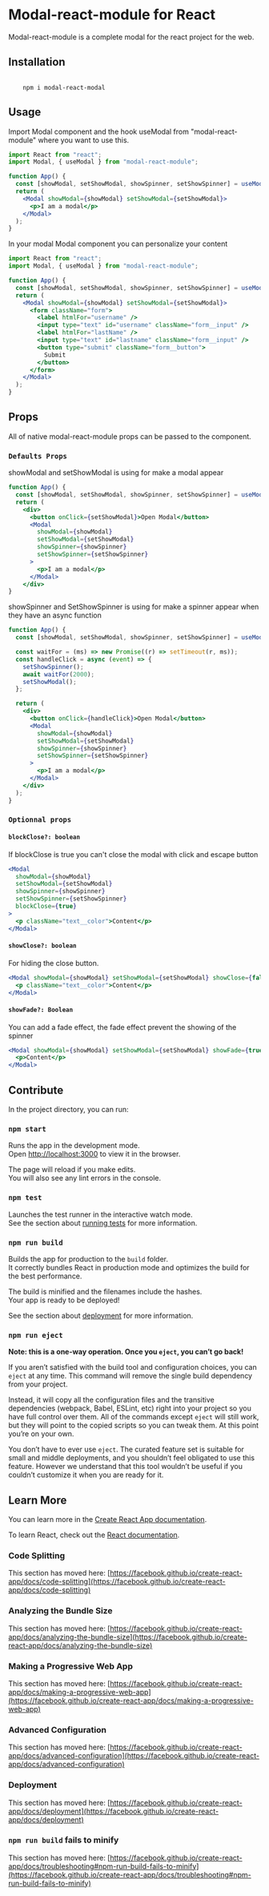 # Modal-react-module for React

Modal-react-module is a complete modal for the react project for the web.

## Installation

```

    npm i modal-react-modal

```

## Usage

Import Modal component and the hook useModal from "modal-react-module" where you want to use this.

```jsx
import React from "react";
import Modal, { useModal } from "modal-react-module";

function App() {
  const [showModal, setShowModal, showSpinner, setShowSpinner] = useModal();
  return (
    <Modal showModal={showModal} setShowModal={setShowModal}>
      <p>I am a modal</p>
    </Modal>
  );
}
```

In your modal Modal component you can personalize your content

```jsx
import React from "react";
import Modal, { useModal } from "modal-react-module";

function App() {
  const [showModal, setShowModal, showSpinner, setShowSpinner] = useModal();
  return (
    <Modal showModal={showModal} setShowModal={setShowModal}>
      <form className="form">
        <label htmlFor="username" />
        <input type="text" id="username" className="form__input" />
        <label htmlFor="lastName" />
        <input type="text" id="lastname" className="form__input" />
        <button type="submit" className="form__button">
          Submit
        </button>
      </form>
    </Modal>
  );
}
```

## Props

All of native modal-react-module props can be passed to the component.

### `Defaults Props`

showModal and setShowModal is using for make a modal appear

```jsx
function App() {
  const [showModal, setShowModal, showSpinner, setShowSpinner] = useModal();
  return (
    <div>
      <button onClick={setShowModal}>Open Modal</button>
      <Modal
        showModal={showModal}
        setShowModal={setShowModal}
        showSpinner={showSpinner}
        setShowSpinner={setShowSpinner}
      >
        <p>I am a modal</p>
      </Modal>
    </div>
}
```

showSpinner and SetShowSpinner is using for make a spinner appear when they have an async function

```jsx
function App() {
  const [showModal, setShowModal, showSpinner, setShowSpinner] = useModal();

  const waitFor = (ms) => new Promise((r) => setTimeout(r, ms));
  const handleClick = async (event) => {
    setShowSpinner();
    await waitFor(2000);
    setShowModal();
  };

  return (
    <div>
      <button onClick={handleClick}>Open Modal</button>
      <Modal
        showModal={showModal}
        setShowModal={setShowModal}
        showSpinner={showSpinner}
        setShowSpinner={setShowSpinner}
      >
        <p>I am a modal</p>
      </Modal>
    </div>
  );
}
```

### `Optionnal props`

#### `blockClose?: boolean`

If blockClose is true you can't close the modal with click and escape button

```jsx
<Modal
  showModal={showModal}
  setShowModal={setShowModal}
  showSpinner={showSpinner}
  setShowSpinner={setShowSpinner}
  blockClose={true}
>
  <p className="text__color">Content</p>
</Modal>
```

#### `showClose?: boolean`

For hiding the close button.

```jsx
<Modal showModal={showModal} setShowModal={setShowModal} showClose={false}>
  <p className="text__color">Content</p>
</Modal>
```

#### `showFade?: Boolean`

You can add a fade effect, the fade effect prevent the showing of the spinner

```jsx
<Modal showModal={showModal} setShowModal={setShowModal} showFade={true}>
  <p>Content</p>
</Modal>
```

## Contribute

In the project directory, you can run:

### `npm start`

Runs the app in the development mode.\
Open [http://localhost:3000](http://localhost:3000) to view it in the browser.

The page will reload if you make edits.\
You will also see any lint errors in the console.

### `npm test`

Launches the test runner in the interactive watch mode.\
See the section about [running tests](https://facebook.github.io/create-react-app/docs/running-tests) for more information.

### `npm run build`

Builds the app for production to the `build` folder.\
It correctly bundles React in production mode and optimizes the build for the best performance.

The build is minified and the filenames include the hashes.\
Your app is ready to be deployed!

See the section about [deployment](https://facebook.github.io/create-react-app/docs/deployment) for more information.

### `npm run eject`

**Note: this is a one-way operation. Once you `eject`, you can’t go back!**

If you aren’t satisfied with the build tool and configuration choices, you can `eject` at any time. This command will remove the single build dependency from your project.

Instead, it will copy all the configuration files and the transitive dependencies (webpack, Babel, ESLint, etc) right into your project so you have full control over them. All of the commands except `eject` will still work, but they will point to the copied scripts so you can tweak them. At this point you’re on your own.

You don’t have to ever use `eject`. The curated feature set is suitable for small and middle deployments, and you shouldn’t feel obligated to use this feature. However we understand that this tool wouldn’t be useful if you couldn’t customize it when you are ready for it.

## Learn More

You can learn more in the [Create React App documentation](https://facebook.github.io/create-react-app/docs/getting-started).

To learn React, check out the [React documentation](https://reactjs.org/).

### Code Splitting

This section has moved here: [https://facebook.github.io/create-react-app/docs/code-splitting](https://facebook.github.io/create-react-app/docs/code-splitting)

### Analyzing the Bundle Size

This section has moved here: [https://facebook.github.io/create-react-app/docs/analyzing-the-bundle-size](https://facebook.github.io/create-react-app/docs/analyzing-the-bundle-size)

### Making a Progressive Web App

This section has moved here: [https://facebook.github.io/create-react-app/docs/making-a-progressive-web-app](https://facebook.github.io/create-react-app/docs/making-a-progressive-web-app)

### Advanced Configuration

This section has moved here: [https://facebook.github.io/create-react-app/docs/advanced-configuration](https://facebook.github.io/create-react-app/docs/advanced-configuration)

### Deployment

This section has moved here: [https://facebook.github.io/create-react-app/docs/deployment](https://facebook.github.io/create-react-app/docs/deployment)

### `npm run build` fails to minify

This section has moved here: [https://facebook.github.io/create-react-app/docs/troubleshooting#npm-run-build-fails-to-minify](https://facebook.github.io/create-react-app/docs/troubleshooting#npm-run-build-fails-to-minify)
